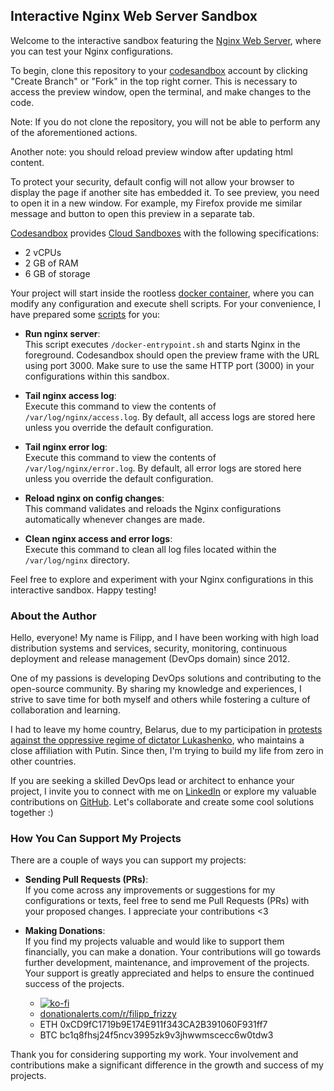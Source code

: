 ## Interactive Nginx Web Server Sandbox

Welcome to the interactive sandbox featuring the [Nginx Web Server](http://nginx.org), where you can test your Nginx configurations.

To begin, clone this repository to your [codesandbox](https://codesandbox.io) account by clicking "Create Branch" or "Fork" in the top right corner. This is necessary to access the preview window, open the terminal, and make changes to the code.

Note: If you do not clone the repository, you will not be able to perform any of the aforementioned actions.

Another note: you should reload preview window after updating html content.

To protect your security, default config will not allow your browser to display the page if another site has embedded it. To see preview, you need to open it in a new window. For example, my Firefox provide me similar message and button to open this preview in a separate tab.

[Codesandbox](https://codesandbox.io) provides [Cloud Sandboxes](https://codesandbox.io/docs/learn/environment/vm) with the following specifications:
- 2 vCPUs
- 2 GB of RAM
- 6 GB of storage

Your project will start inside the rootless [docker container](./Dockerfile), where you can modify any configuration and execute shell scripts. For your convenience, I have prepared some [scripts](./tasks.json) for you:

- **Run nginx server**:  
    This script executes `/docker-entrypoint.sh` and starts Nginx in the foreground. Codesandbox should open the preview frame with the URL using port 3000. Make sure to use the same HTTP port (3000) in your configurations within this sandbox.

- **Tail nginx access log**:  
    Execute this command to view the contents of `/var/log/nginx/access.log`. By default, all access logs are stored here unless you override the default configuration.

- **Tail nginx error log**:  
    Execute this command to view the contents of `/var/log/nginx/error.log`. By default, all error logs are stored here unless you override the default configuration.

- **Reload nginx on config changes**:  
    This command validates and reloads the Nginx configurations automatically whenever changes are made.

- **Clean nginx access and error logs**:  
    Execute this command to clean all log files located within the `/var/log/nginx` directory.

Feel free to explore and experiment with your Nginx configurations in this interactive sandbox. Happy testing!

### About the Author

Hello, everyone! My name is Filipp, and I have been working with high load distribution systems and services, security, monitoring, continuous deployment and release management (DevOps domain) since 2012.

One of my passions is developing DevOps solutions and contributing to the open-source community. By sharing my knowledge and experiences, I strive to save time for both myself and others while fostering a culture of collaboration and learning.

I had to leave my home country, Belarus, due to my participation in [protests against the oppressive regime of dictator Lukashenko](https://en.wikipedia.org/wiki/2020%E2%80%932021_Belarusian_protests), who maintains a close affiliation with Putin. Since then, I'm trying to build my life from zero in other countries.

If you are seeking a skilled DevOps lead or architect to enhance your project, I invite you to connect with me on [LinkedIn](https://www.linkedin.com/in/filipp-frizzy-289a0360/) or explore my valuable contributions on [GitHub](https://github.com/Friz-zy/). Let's collaborate and create some cool solutions together :)

### How You Can Support My Projects

There are a couple of ways you can support my projects:

* **Sending Pull Requests (PRs)**:  
    If you come across any improvements or suggestions for my configurations or texts, feel free to send me Pull Requests (PRs) with your proposed changes. I appreciate your contributions <3

* **Making Donations**:  
    If you find my projects valuable and would like to support them financially, you can make a donation. Your contributions will go towards further development, maintenance, and improvement of the projects. Your support is greatly appreciated and helps to ensure the continued success of the projects.

  - [![ko-fi](https://ko-fi.com/img/githubbutton_sm.svg)](https://ko-fi.com/filipp_frizzy)
  - [donationalerts.com/r/filipp_frizzy](https://www.donationalerts.com/r/filipp_frizzy)
  - ETH 0xCD9fC1719b9E174E911f343CA2B391060F931ff7
  - BTC bc1q8fhsj24f5ncv3995zk9v3jhwwmscecc6w0tdw3

Thank you for considering supporting my work. Your involvement and contributions make a significant difference in the growth and success of my projects.
